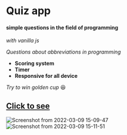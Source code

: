# Quiz app
#### simple questions in the field of programming 
*with vanilla js*

*Questions about abbreviations in programming*

- **Scoring system**
- **Timer**
- **Responsive for all device**

*Try to win golden cup* 😆
## [Click to see](https://mohammadyousefvand.github.io/Quiz-app/)

![Screenshot from 2022-03-09 15-09-47](https://user-images.githubusercontent.com/91375726/157434855-23bc9547-173b-43e6-9139-7f2630c958ea.png)
![Screenshot from 2022-03-09 15-11-51](https://user-images.githubusercontent.com/91375726/157435148-9949e9b6-30fd-4f37-909a-632c74fbca22.png)
